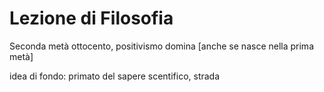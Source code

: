 # Lezione di Filosofia

Seconda metà ottocento, positivismo domina [anche se nasce nella prima metà]

idea di fondo: primato del sapere scentifico, strada 
<!--stackedit_data:
eyJoaXN0b3J5IjpbLTE1MTQ3MTIyODVdfQ==
-->